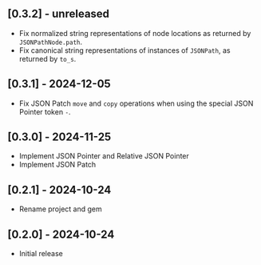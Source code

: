 ## [0.3.2] - unreleased

- Fix normalized string representations of node locations as returned by `JSONPathNode.path`.
- Fix canonical string representations of instances of `JSONPath`, as returned by `to_s`.

## [0.3.1] - 2024-12-05

- Fix JSON Patch `move` and `copy` operations when using the special JSON Pointer token `-`.

## [0.3.0] - 2024-11-25

- Implement JSON Pointer and Relative JSON Pointer
- Implement JSON Patch

## [0.2.1] - 2024-10-24

- Rename project and gem

## [0.2.0] - 2024-10-24

- Initial release
